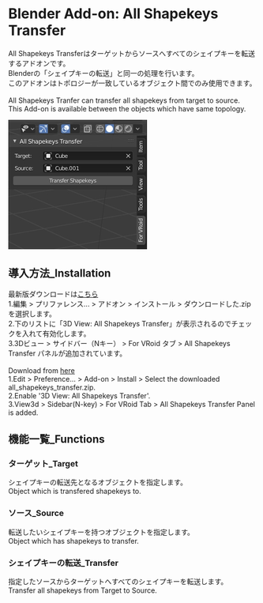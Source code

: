 # Blender Add-on: All Shapekeys Transfer
All Shapekeys Transferはターゲットからソースへすべてのシェイプキーを転送するアドオンです。  
Blenderの「シェイプキーの転送」と同一の処理を行います。  
このアドオンはトポロジーが一致しているオブジェクト間でのみ使用できます。  
<br>
All Shapekeys Tranfer can transfer all shapekeys from target to source.  
This Add-on is available between the objects which have same topology.  

![アドオン画像](./Doc/all_shapekeys_transfer.jpg)

## 導入方法_Installation
最新版ダウンロードは[こちら](https://github.com/3str6/all_shapekeys_transfer/releases/download/v1.0/all_shapekeys_transfer.zip)  
1.編集 > プリファレンス... > アドオン > インストール > ダウンロードした.zipを選択します。  
2.下のリストに「3D View: All Shapekeys Transfer」が表示されるのでチェックを入れて有効化します。  
3.3Dビュー > サイドバー（Nキー） > For VRoid タブ > All Shapekeys Transfer パネルが追加されています。  
<br>
Download from [here](https://github.com/3str6/all_shapekeys_transfer/releases/download/v1.0/all_shapekeys_transfer.zip)  
1.Edit > Preference... > Add-on > Install > Select the downloaded all_shapekeys_transfer.zip.  
2.Enable '3D View: All Shapekeys Transfer'.  
3.View3d > Sidebar(N-key) > For VRoid Tab > All Shapekeys Transfer Panel is added.  

## 機能一覧_Functions
### ターゲット_Target
シェイプキーの転送先となるオブジェクトを指定します。  
Object which is transfered shapekeys to.  

### ソース_Source
転送したいシェイプキーを持つオブジェクトを指定します。  
Object which has shapekeys to transfer.  

### シェイプキーの転送_Transfer 
指定したソースからターゲットへすべてのシェイプキーを転送します。  
Transfer all shapekeys from Target to Source.  

